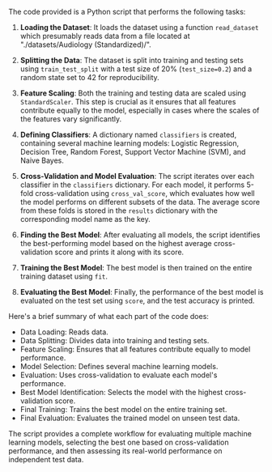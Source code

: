 The code provided is a Python script that performs the following tasks:

1. **Loading the Dataset**: It loads the dataset using a function `read_dataset` which presumably reads data from a file located at "./datasets/Audiology (Standardized)/".

2. **Splitting the Data**: The dataset is split into training and testing sets using `train_test_split` with a test size of 20% (`test_size=0.2`) and a random state set to 42 for reproducibility.

3. **Feature Scaling**: Both the training and testing data are scaled using `StandardScaler`. This step is crucial as it ensures that all features contribute equally to the model, especially in cases where the scales of the features vary significantly.

4. **Defining Classifiers**: A dictionary named `classifiers` is created, containing several machine learning models: Logistic Regression, Decision Tree, Random Forest, Support Vector Machine (SVM), and Naive Bayes.

5. **Cross-Validation and Model Evaluation**: The script iterates over each classifier in the `classifiers` dictionary. For each model, it performs 5-fold cross-validation using `cross_val_score`, which evaluates how well the model performs on different subsets of the data. The average score from these folds is stored in the `results` dictionary with the corresponding model name as the key.

6. **Finding the Best Model**: After evaluating all models, the script identifies the best-performing model based on the highest average cross-validation score and prints it along with its score.

7. **Training the Best Model**: The best model is then trained on the entire training dataset using `fit`.

8. **Evaluating the Best Model**: Finally, the performance of the best model is evaluated on the test set using `score`, and the test accuracy is printed.

Here's a brief summary of what each part of the code does:
- Data Loading: Reads data.
- Data Splitting: Divides data into training and testing sets.
- Feature Scaling: Ensures that all features contribute equally to model performance.
- Model Selection: Defines several machine learning models.
- Evaluation: Uses cross-validation to evaluate each model's performance.
- Best Model Identification: Selects the model with the highest cross-validation score.
- Final Training: Trains the best model on the entire training set.
- Final Evaluation: Evaluates the trained model on unseen test data.

The script provides a complete workflow for evaluating multiple machine learning models, selecting the best one based on cross-validation performance, and then assessing its real-world performance on independent test data.